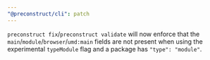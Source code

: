 ```yaml
---
"@preconstruct/cli": patch
---
```


`preconstruct fix`/`preconstruct validate` will now enforce that the `main`/`module`/`browser`/`umd:main` fields are not present when using the experimental `typeModule` flag and a package has `"type": "module"`.
